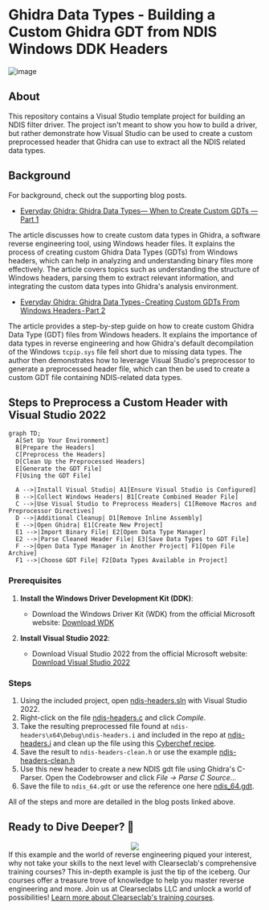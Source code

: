 # Ghidra Data Types - Building a Custom Ghidra GDT from NDIS Windows DDK Headers

![image](https://github.com/user-attachments/assets/051c584b-5e63-43fe-beb7-65edbfca4054)


## About

This repository contains a Visual Studio template project for building an NDIS filter driver. The project isn't meant to show you how to build a driver, but rather demonstrate how Visual Studio can be used to create a custom preprocessed header that Ghidra can use to extract all the NDIS related data types. 

## Background

For background, check out the supporting blog posts.

- [Everyday Ghidra: Ghidra Data Types— When to Create Custom GDTs — Part 1](https://medium.com/@clearbluejar/everyday-ghidra-ghidra-data-types-when-to-create-custom-gdts-part-1-143fe45777eb)


The article discusses how to create custom data types in Ghidra, a software reverse engineering tool, using Windows header files. It explains the process of creating custom Ghidra Data Types (GDTs) from Windows headers, which can help in analyzing and understanding binary files more effectively. The article covers topics such as understanding the structure of Windows headers, parsing them to extract relevant information, and integrating the custom data types into Ghidra's analysis environment.

- [Everyday Ghidra: Ghidra Data Types - Creating Custom GDTs From Windows Headers - Part 2](https://medium.com/@clearbluejar/everyday-ghidra-ghidra-data-types-creating-custom-gdts-from-windows-headers-part-2-39b8121e1d82)

The article provides a step-by-step guide on how to create custom Ghidra Data Type (GDT) files from Windows headers. It explains the importance of data types in reverse engineering and how Ghidra's default decompilation of the Windows `tcpip.sys` file fell short due to missing data types. The author then demonstrates how to leverage Visual Studio's preprocessor to generate a preprocessed header file, which can then be used to create a custom GDT file containing NDIS-related data types. 

## Steps to Preprocess a Custom Header with Visual Studio 2022

```mermaid
graph TD;
  A[Set Up Your Environment]
  B[Prepare the Headers]
  C[Preprocess the Headers]
  D[Clean Up the Preprocessed Headers]
  E[Generate the GDT File]
  F[Using the GDT File]

  A -->|Install Visual Studio| A1[Ensure Visual Studio is Configured]
  B -->|Collect Windows Headers| B1[Create Combined Header File]
  C -->|Use Visual Studio to Preprocess Headers| C1[Remove Macros and Preprocessor Directives]
  D -->|Additional Cleanup| D1[Remove Inline Assembly]
  E -->|Open Ghidra| E1[Create New Project]
  E1 -->|Import Binary File| E2[Open Data Type Manager]
  E2 -->|Parse Cleaned Header File| E3[Save Data Types to GDT File]
  F -->|Open Data Type Manager in Another Project| F1[Open File Archive]
  F1 -->|Choose GDT File| F2[Data Types Available in Project]
```

### Prerequisites

1. **Install the Windows Driver Development Kit (DDK)**:
   - Download the Windows Driver Kit (WDK) from the official Microsoft website: [Download WDK](https://learn.microsoft.com/en-us/windows-hardware/drivers/download-the-wdk)

2. **Install Visual Studio 2022**:
   - Download Visual Studio 2022 from the official Microsoft website: [Download Visual Studio 2022](https://visualstudio.microsoft.com/downloads/)

### Steps

1. Using the included project, open [ndis-headers.sln](ndis-headers/ndis-headers.sln) with Visual Studio 2022.
2. Right-click on the file [ndis-headers.c](ndis-headers/ndis-headers.c) and click *Compile*.
3. Take the resulting preprocessed file found at `ndis-headers\x64\Debug\ndis-headers.i` and included in the repo at [ndis-headers.i](gdts/headers/ndis-headers.i) and clean up the file using this [Cyberchef recipe]( https://gchq.github.io/CyberChef/#recipe=Find_/_Replace(%7B'option':'Regex','string':'%23pragma%5B%5E%5C%5Cn%5D%20%5C%5Cn'%7D,'',true,false,false,false)Find_/_Replace(%7B'option':'Regex','string':'(?:__forceinline%7C__inline)((?:%5B%5E%7B%5D*%5C%5Cn%5B%5E%7B%5D*))%5C%5C%7B(?:%5C%5C%7B%5B%5E%7B%7D%5D*%5C%5C%7D%7C%5B%5E%7B%7D%5D)*%5C%5C%7D'%7D,'$1;',true,false,true,false)Find_/_Replace(%7B'option':'Regex','string':'__declspec%5C%5C(%5B%5E%5C%5C)%5D%20%5C%5C)%20'%7D,'',true,false,true,false).
4. Save the result to `ndis-headers-clean.h` or use the example [ndis-headers-clean.h](gdts/headers/ndis-headers-clean.h)
5. Use this new header to create a new NDIS gdt file using Ghidra's C-Parser. Open the Codebrowser and click *File -> Parse C Source...*
6. Save the file to `ndis_64.gdt` or use the reference one here [ndis_64.gdt](gdts/ndis_64.gdt).

All of the steps and more are detailed in the blog posts linked above.

## Ready to Dive Deeper? 🌊

<div align=center><img src="https://github.com/user-attachments/assets/cdcd257f-1369-4d63-974b-62181323b43c"/></div

If this example and the world of reverse engineering piqued your interest, why not take your skills to the next level with Clearseclab's comprehensive training courses? This in-depth example is just the tip of the iceberg. Our courses offer a treasure trove of knowledge to help you master reverse engineering and more. Join us at Clearseclabs LLC and unlock a world of possibilities! [Learn more about Clearseclab's training courses](https://www.clearseclabs.com/#portfolio).
